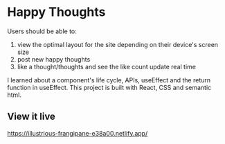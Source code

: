 # Happy Thoughts
Users should be able to:

1. view the optimal layout for the site depending on their device's screen size
2. post new happy thoughts
3. like a thought/thoughts and see the like count update real time

I learned about a component's life cycle, APIs, useEffect and the return function in useEffect.
This project is built with React, CSS and semantic html.

## View it live

https://illustrious-frangipane-e38a00.netlify.app/
